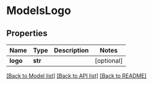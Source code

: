 # ModelsLogo

## Properties

Name | Type | Description | Notes
------------ | ------------- | ------------- | -------------
**logo** | **str** |  | [optional] 

[[Back to Model list]](../README.md#documentation-for-models) [[Back to API list]](../README.md#documentation-for-api-endpoints) [[Back to README]](../README.md)


